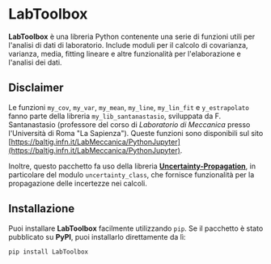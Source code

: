 # LabToolbox

**LabToolbox** è una libreria Python contenente una serie di funzioni utili per l'analisi di dati di laboratorio. Include moduli per il calcolo di covarianza, varianza, media, fitting lineare e altre funzionalità per l'elaborazione e l'analisi dei dati.

## Disclaimer

Le funzioni `my_cov`, `my_var`, `my_mean`, `my_line`, `my_lin_fit` e `y_estrapolato` fanno parte della libreria `my_lib_santanastasio`, sviluppata da F. Santanastasio (professore del corso di *Laboratorio di Meccanica* presso l'Università di Roma "La Sapienza"). Queste funzioni sono disponibili sul sito [https://baltig.infn.it/LabMeccanica/PythonJupyter](https://baltig.infn.it/LabMeccanica/PythonJupyter).

Inoltre, questo pacchetto fa uso della libreria [**Uncertainty-Propagation**](https://github.com/yiorgoskost/Uncertainty-Propagation/tree/master), in particolare del modulo `uncertainty_class`, che fornisce funzionalità per la propagazione delle incertezze nei calcoli.

## Installazione

Puoi installare **LabToolbox** facilmente utilizzando `pip`. Se il pacchetto è stato pubblicato su **PyPI**, puoi installarlo direttamente da lì:

```bash
pip install LabToolbox